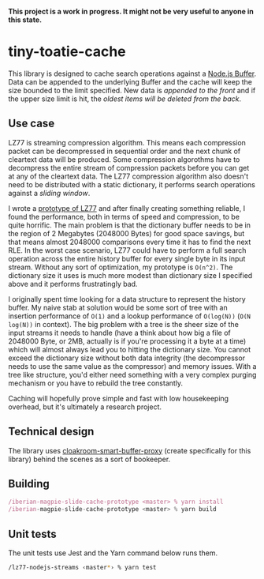 **This project is a work in progress. It might not be very useful to anyone in this state.**

# tiny-toatie-cache

This library is designed to cache search operations against a [Node.js Buffer](https://nodejs.org/api/buffer.html#buffer_buffer). Data can be appended to the underlying Buffer and the cache will keep the size bounded to the limit specified. New data is *appended to the front* and if the upper size limit is hit, the *oldest items will be deleted from the back*.

## Use case
LZ77 is streaming compression algorithm. This means each compression packet can be decompressed in sequential order and the next chunk of cleartext data will be produced. Some compression algorothms have to decompress the entire stream of compression packets before you can get at any of the cleartext data. The LZ77 compression algorithm also doesn't need to be distributed with a static dictionary, it performs search operations against a *sliding window*.

I wrote a [prototype of LZ77](https://github.com/spacekitcat/prototype-libz77) and after finally creating something reliable, I found the performance, both in terms of speed and compression, to be quite horrific. The main problem is that the dictionary buffer needs to be in the region of 2 Megabytes (2048000 Bytes) for good space savings, but that means almost 2048000 comparisons every time it has to find the next RLE. In the worst case scenario, LZ77 could have to perform a full search operation across the entire history buffer for every single byte in its input stream. Without any sort of optimization, my prototype is `O(n^2)`. The dictionary size it uses is much more modest than dictionary size I specified above and it performs frustratingly bad.

I originally spent time looking for a data structure to represent the history buffer. My naive stab at solution would be some sort of tree with an insertion performance of `O(1)` and a lookup performance of `O(log(N))` (`O(N log(N))` in context). The big problem with a tree is the sheer size of the input streams it needs to handle (have a think about how big a file of 2048000 Byte, or 2MB, actually is if you're processing it a byte at a time) which will almost always lead you to hitting the dictionary size. You cannot exceed the dictionary size without both data integrity (the decompressor needs to use the same value as the compressor) and memory issues. With a tree like structure, you'd either need something with a very complex purging mechanism or you have to rebuild the tree constantly.

Caching will hopefully prove simple and fast with low housekeeping overhead, but it's ultimately a research project.

## Technical design
The library uses [cloakroom-smart-buffer-proxy](https://www.npmjs.com/package/cloakroom-smart-buffer-proxy) (create specifically for this library) behind the scenes as a sort of bookeeper.

## Building

```javascript
/iberian-magpie-slide-cache-prototype <master> % yarn install
/iberian-magpie-slide-cache-prototype <master> % yarn build
```

## Unit tests

The unit tests use Jest and the Yarn command below runs them.

```bash
/lz77-nodejs-streams ‹master*› % yarn test
```
